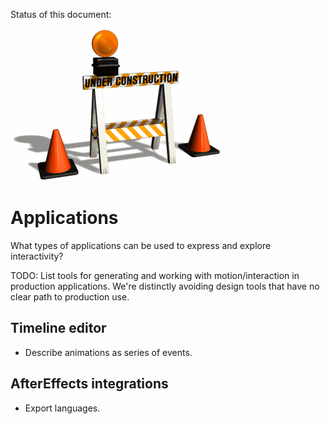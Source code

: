 Status of this document:
![](../_assets/under-construction-flashing-barracade-animation.gif)

# Applications

What types of applications can be used to express and explore interactivity?

TODO: List tools for generating and working with motion/interaction in production applications. We're distinctly avoiding design tools that have no clear path to production use.

## Timeline editor

- Describe animations as series of events.

## AfterEffects integrations

- Export languages.
